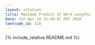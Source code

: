 ```yaml
---
layout: solution
title: Maximum Product of Word Lengths
date: Sun Apr 10 22:40:47 PDT 2016
leetcode_id: 318
---
```

{% include_relative README.md %}
